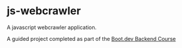 # js-webcrawler

A javascript webcrawler application.

A guided project completed as part of the [Boot.dev Backend Course](https://www.boot.dev/learn/build-web-crawler-javascript)
